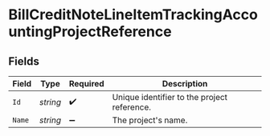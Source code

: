 # BillCreditNoteLineItemTrackingAccountingProjectReference


## Fields

| Field                                       | Type                                        | Required                                    | Description                                 |
| ------------------------------------------- | ------------------------------------------- | ------------------------------------------- | ------------------------------------------- |
| `Id`                                        | *string*                                    | :heavy_check_mark:                          | Unique identifier to the project reference. |
| `Name`                                      | *string*                                    | :heavy_minus_sign:                          | The project's name.                         |